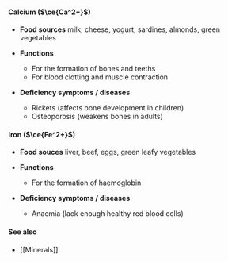 #### Calcium ($\ce{Ca^2+}$)

- **Food sources**
  milk, cheese, yogurt, sardines, almonds, green vegetables

- **Functions**
	- For the formation of bones and teeths
	- For blood clotting and muscle contraction

- **Deficiency symptoms / diseases**
	- Rickets (affects bone development in children)
	- Osteoporosis (weakens bones in adults)

#### Iron ($\ce{Fe^2+}$)

- **Food souces**
  liver, beef, eggs, green leafy vegetables

- **Functions**
	- For the formation of haemoglobin

- **Deficiency symptoms / diseases**
	- Anaemia (lack enough healthy red blood cells)

#### See also
- [[Minerals]]